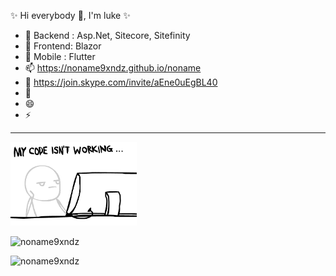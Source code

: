 ✨ Hi everybody 👋, I'm luke ✨
- 🔭 Backend : Asp.Net, Sitecore, Sitefinity
- 🌱 Frontend: Blazor
- 👯 Mobile : Flutter
- 📫 https://noname9xndz.github.io/noname
- 💬 https://join.skype.com/invite/aEne0uEgBL40
- 🤔
- 😄 
- ⚡ 


<hr>

<img src="https://raw.githubusercontent.com/noname9xndz/noname9xndz/master/dev-coding.gif" alt="funny-gif-noname9xndz" width="40%">

<p align="left"> <img src="https://komarev.com/ghpvc/?username=noname9xndz" alt="noname9xndz" /> </p>

<p align="left">  
  <img src="https://github-readme-stats.vercel.app/api?username=noname9xndz&show_icons=false" alt="noname9xndz" />
</p>

